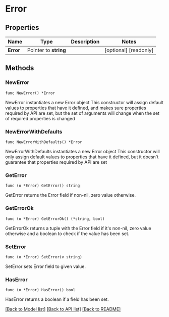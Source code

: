 # Error

## Properties

Name | Type | Description | Notes
------------ | ------------- | ------------- | -------------
**Error** | Pointer to **string** |  | [optional] [readonly] 

## Methods

### NewError

`func NewError() *Error`

NewError instantiates a new Error object
This constructor will assign default values to properties that have it defined,
and makes sure properties required by API are set, but the set of arguments
will change when the set of required properties is changed

### NewErrorWithDefaults

`func NewErrorWithDefaults() *Error`

NewErrorWithDefaults instantiates a new Error object
This constructor will only assign default values to properties that have it defined,
but it doesn't guarantee that properties required by API are set

### GetError

`func (o *Error) GetError() string`

GetError returns the Error field if non-nil, zero value otherwise.

### GetErrorOk

`func (o *Error) GetErrorOk() (*string, bool)`

GetErrorOk returns a tuple with the Error field if it's non-nil, zero value otherwise
and a boolean to check if the value has been set.

### SetError

`func (o *Error) SetError(v string)`

SetError sets Error field to given value.

### HasError

`func (o *Error) HasError() bool`

HasError returns a boolean if a field has been set.


[[Back to Model list]](../README.md#documentation-for-models) [[Back to API list]](../README.md#documentation-for-api-endpoints) [[Back to README]](../README.md)


